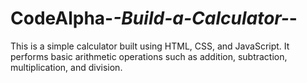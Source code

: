 # CodeAlpha-_-Build-a-Calculator-_-
This is a simple calculator built using HTML, CSS, and JavaScript. It performs basic arithmetic operations such as addition, subtraction, multiplication, and division.
